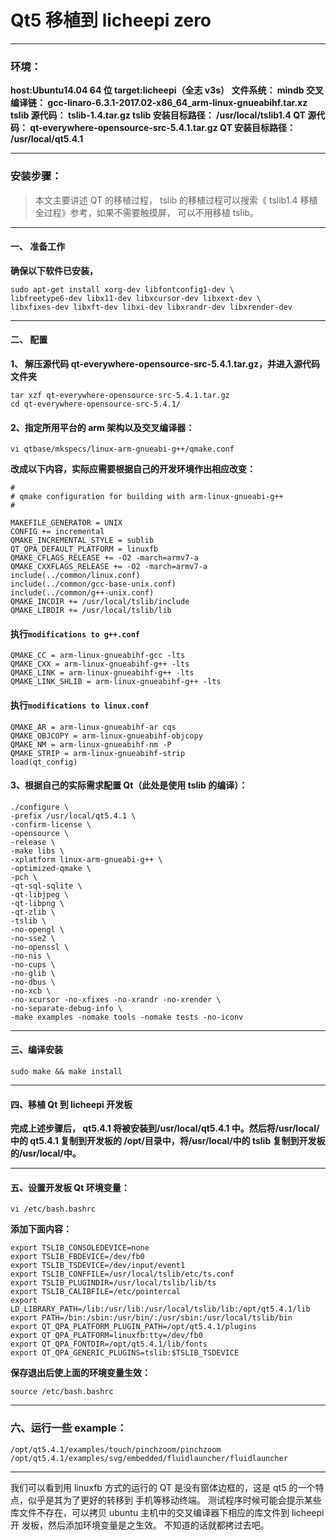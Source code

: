 # Qt5 移植到 licheepi zero

------

### 环境：

**host:Ubuntu14.04 64 位
target:licheepi（全志 v3s）
文件系统： mindb
交叉编译链： gcc-linaro-6.3.1-2017.02-x86_64_arm-linux-gnueabihf.tar.xz
tslib 源代码： tslib-1.4.tar.gz
tslib 安装目标路径： /usr/local/tslib1.4
QT 源代码： qt-everywhere-opensource-src-5.4.1.tar.gz
QT 安装目标路径： /usr/local/qt5.4.1**

------

### 安装步骤：

> 本文主要讲述 QT 的移植过程， tslib 的移植过程可以搜索《 tslib1.4 移植全过程》参考，如果不需要触摸屏，
> 可以不用移植 tslib。

------

#### 一、 准备工作

**确保以下软件已安装，**

```
sudo apt-get install xorg-dev libfontconfig1-dev \
libfreetype6-dev libx11-dev libxcursor-dev libxext-dev \
libxfixes-dev libxft-dev libxi-dev libxrandr-dev libxrender-dev
```

------

#### 二、 配置

**1、 解压源代码 qt-everywhere-opensource-src-5.4.1.tar.gz，并进入源代码文件夹**

```
tar xzf qt-everywhere-opensource-src-5.4.1.tar.gz
cd qt-everywhere-opensource-src-5.4.1/
```

#### 2、指定所用平台的 arm 架构以及交叉编译器：

```
vi qtbase/mkspecs/linux-arm-gnueabi-g++/qmake.conf
```

**改成以下内容，实际应需要根据自己的开发环境作出相应改变：**

```
#
# qmake configuration for building with arm-linux-gnueabi-g++
#

MAKEFILE_GENERATOR = UNIX
CONFIG += incremental
QMAKE_INCREMENTAL_STYLE = sublib
QT_QPA_DEFAULT_PLATFORM = linuxfb
QMAKE_CFLAGS_RELEASE += -O2 -march=armv7-a
QMAKE_CXXFLAGS_RELEASE += -O2 -march=armv7-a
include(../common/linux.conf)
include(../common/gcc-base-unix.conf)
include(../common/g++-unix.conf)
QMAKE_INCDIR += /usr/local/tslib/include
QMAKE_LIBDIR += /usr/local/tslib/lib
```

#### 执行`modifications to g++.conf`

```
QMAKE_CC = arm-linux-gnueabihf-gcc -lts
QMAKE_CXX = arm-linux-gnueabihf-g++ -lts
QMAKE_LINK = arm-linux-gnueabihf-g++ -lts
QMAKE_LINK_SHLIB = arm-linux-gnueabihf-g++ -lts
```

#### 执行`modifications to linux.conf`

```
QMAKE_AR = arm-linux-gnueabihf-ar cqs
QMAKE_OBJCOPY = arm-linux-gnueabihf-objcopy
QMAKE_NM = arm-linux-gnueabihf-nm -P
QMAKE_STRIP = arm-linux-gnueabihf-strip
load(qt_config)
```

#### 3、根据自己的实际需求配置 Qt（此处是使用 tslib 的编译）：

```
./configure \
-prefix /usr/local/qt5.4.1 \
-confirm-license \
-opensource \
-release \
-make libs \
-xplatform linux-arm-gnueabi-g++ \
-optimized-qmake \
-pch \
-qt-sql-sqlite \
-qt-libjpeg \
-qt-libpng \
-qt-zlib \
-tslib \
-no-opengl \
-no-sse2 \
-no-openssl \
-no-nis \
-no-cups \
-no-glib \
-no-dbus \
-no-xcb \
-no-xcursor -no-xfixes -no-xrandr -no-xrender \
-no-separate-debug-info \
-make examples -nomake tools -nomake tests -no-iconv
```

------

#### 三、编译安装

```
sudo make && make install
```

------

#### 四、移植 Qt 到 licheepi 开发板

**完成上述步骤后， qt5.4.1 将被安装到/usr/local/qt5.4.1 中。然后将/usr/local/中的 qt5.4.1 复制到开发板的
/opt/目录中，将/usr/local/中的 tslib 复制到开发板的/usr/local/中。**

------

#### 五、设置开发板 Qt 环境变量：

```
vi /etc/bash.bashrc
```

**添加下面内容：**

```
export TSLIB_CONSOLEDEVICE=none
export TSLIB_FBDEVICE=/dev/fb0
export TSLIB_TSDEVICE=/dev/input/event1
export TSLIB_CONFFILE=/usr/local/tslib/etc/ts.conf
export TSLIB_PLUGINDIR=/usr/local/tslib/lib/ts
export TSLIB_CALIBFILE=/etc/pointercal
export LD_LIBRARY_PATH=/lib:/usr/lib:/usr/local/tslib/lib:/opt/qt5.4.1/lib
export PATH=/bin:/sbin:/usr/bin/:/usr/sbin:/usr/local/tslib/bin
export QT_QPA_PLATFORM_PLUGIN_PATH=/opt/qt5.4.1/plugins
export QT_QPA_PLATFORM=linuxfb:tty=/dev/fb0
export QT_QPA_FONTDIR=/opt/qt5.4.1/lib/fonts
export QT_QPA_GENERIC_PLUGINS=tslib:$TSLIB_TSDEVICE
```

**保存退出后使上面的环境变量生效：**

```
source /etc/bash.bashrc
```

------

### 六、运行一些 example：

```
/opt/qt5.4.1/examples/touch/pinchzoom/pinchzoom
/opt/qt5.4.1/examples/svg/embedded/fluidlauncher/fluidlauncher
```

------

我们可以看到用 linuxfb 方式的运行的 QT 是没有窗体边框的，这是 qt5 的一个特点，似乎是其为了更好的转移到
手机等移动终端。
测试程序时候可能会提示某些库文件不存在，可以拷贝 ubuntu 主机中的交叉编译器下相应的库文件到 licheepi 开
发板，然后添加环境变量是之生效。 不知道的话就都拷过去吧。